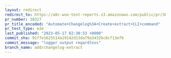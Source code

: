 ```yaml
---
layout: redirect
redirect_to: https://a8c-woo-test-reports.s3.amazonaws.com/public/pr/38327/e2e/index.html
pr_number: 38327
pr_title_encoded: "Automate+Changelog%3A+Create+extract+CLI+command"
pr_test_type: e2e
last_published: "2023-05-17 02:30:53 +0000"
commit_sha: 91f7e1625514a19142d13da79a34326c8cf13ef9
commit_message: "logger output regardless"
branch_name: add/changelog-extract
---
```

